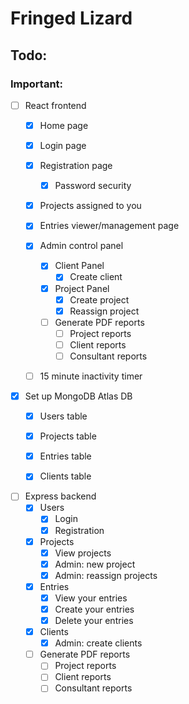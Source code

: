 # Fringed Lizard

## Todo: 
### Important: 

- [ ] React frontend
    - [x] Home page
    - [x] Login page
    - [x] Registration page
        - [x] Password security
    - [x] Projects assigned to you
    - [x] Entries viewer/management page
    - [x] Admin control panel
        - [x] Client Panel
            - [x] Create client
        - [x] Project Panel
            - [x] Create project
            - [x] Reassign project
        - [ ] Generate PDF reports
            - [ ] Project reports
            - [ ] Client reports
            - [ ] Consultant reports            
    - [ ] 15 minute inactivity timer


- [x] Set up MongoDB Atlas DB
    - [x] Users table
    - [x] Projects table
    - [x] Entries table
    - [x] Clients table


- [ ] Express backend
    - [x] Users
        - [x] Login
        - [x] Registration 
    - [x] Projects
        - [x] View projects
        - [x] Admin: new project
        - [x] Admin: reassign projects
    - [x] Entries
        - [x] View your entries
        - [x] Create your entries
        - [x] Delete your entries
    - [x] Clients
        - [x] Admin: create clients
    - [ ] Generate PDF reports
        - [ ] Project reports
        - [ ] Client reports
        - [ ] Consultant reports